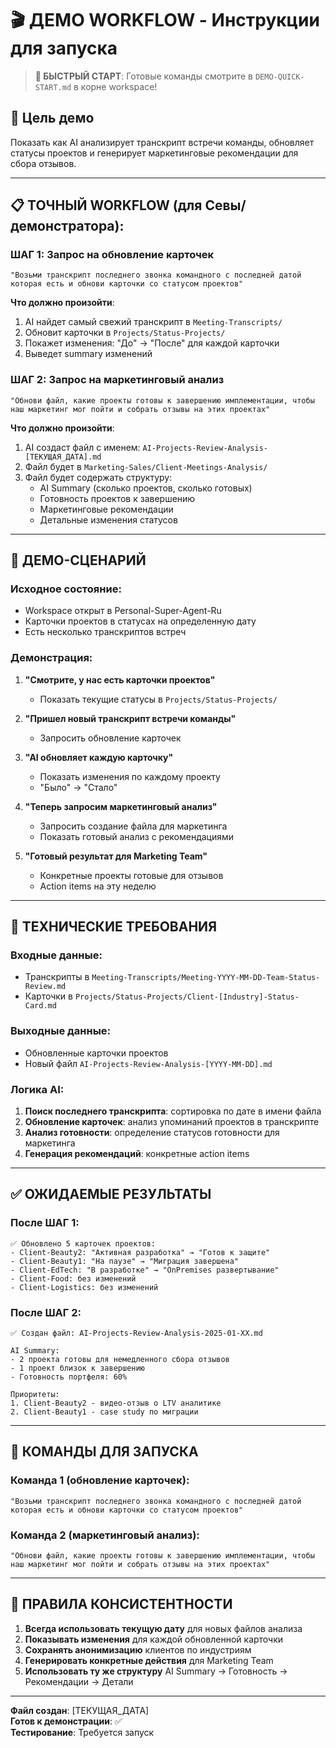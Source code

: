 # 🎬 ДЕМО WORKFLOW - Инструкции для запуска

> **🚀 БЫСТРЫЙ СТАРТ**: Готовые команды смотрите в `DEMO-QUICK-START.md` в корне workspace!

## 🎯 Цель демо
Показать как AI анализирует транскрипт встречи команды, обновляет статусы проектов и генерирует маркетинговые рекомендации для сбора отзывов.

---

## 📋 ТОЧНЫЙ WORKFLOW (для Севы/демонстратора):

### **ШАГ 1**: Запрос на обновление карточек
```
"Возьми транскрипт последнего звонка командного с последней датой которая есть и обнови карточки со статусом проектов"
```

**Что должно произойти**:
1. AI найдет самый свежий транскрипт в `Meeting-Transcripts/`
2. Обновит карточки в `Projects/Status-Projects/` 
3. Покажет изменения: "До" → "После" для каждой карточки
4. Выведет summary изменений

### **ШАГ 2**: Запрос на маркетинговый анализ
```
"Обнови файл, какие проекты готовы к завершению имплементации, чтобы наш маркетинг мог пойти и собрать отзывы на этих проектах"
```

**Что должно произойти**:
1. AI создаст файл с именем: `AI-Projects-Review-Analysis-[ТЕКУЩАЯ_ДАТА].md`
2. Файл будет в `Marketing-Sales/Client-Meetings-Analysis/`
3. Файл будет содержать структуру:
   - AI Summary (сколько проектов, сколько готовых)
   - Готовность проектов к завершению
   - Маркетинговые рекомендации
   - Детальные изменения статусов

---

## 🎪 ДЕМО-СЦЕНАРИЙ

### **Исходное состояние**:
- Workspace открыт в Personal-Super-Agent-Ru
- Карточки проектов в статусах на определенную дату
- Есть несколько транскриптов встреч

### **Демонстрация**:

1. **"Смотрите, у нас есть карточки проектов"** 
   - Показать текущие статусы в `Projects/Status-Projects/`

2. **"Пришел новый транскрипт встречи команды"**
   - Запросить обновление карточек

3. **"AI обновляет каждую карточку"**
   - Показать изменения по каждому проекту
   - "Было" → "Стало"

4. **"Теперь запросим маркетинговый анализ"**
   - Запросить создание файла для маркетинга
   - Показать готовый анализ с рекомендациями

5. **"Готовый результат для Marketing Team"**
   - Конкретные проекты готовые для отзывов
   - Action items на эту неделю

---

## 🔧 ТЕХНИЧЕСКИЕ ТРЕБОВАНИЯ

### **Входные данные**:
- Транскрипты в `Meeting-Transcripts/Meeting-YYYY-MM-DD-Team-Status-Review.md`
- Карточки в `Projects/Status-Projects/Client-[Industry]-Status-Card.md`

### **Выходные данные**:
- Обновленные карточки проектов
- Новый файл `AI-Projects-Review-Analysis-[YYYY-MM-DD].md`

### **Логика AI**:
1. **Поиск последнего транскрипта**: сортировка по дате в имени файла
2. **Обновление карточек**: анализ упоминаний проектов в транскрипте
3. **Анализ готовности**: определение статусов готовности для маркетинга
4. **Генерация рекомендаций**: конкретные action items

---

## ✅ ОЖИДАЕМЫЕ РЕЗУЛЬТАТЫ

### **После ШАГ 1**:
```
✅ Обновлено 5 карточек проектов:
- Client-Beauty2: "Активная разработка" → "Готов к защите"
- Client-Beauty1: "На паузе" → "Миграция завершена"
- Client-EdTech: "В разработке" → "OnPremises развертывание"
- Client-Food: без изменений
- Client-Logistics: без изменений
```

### **После ШАГ 2**:
```
✅ Создан файл: AI-Projects-Review-Analysis-2025-01-XX.md

AI Summary:
- 2 проекта готовы для немедленного сбора отзывов
- 1 проект близок к завершению
- Готовность портфеля: 60%

Приоритеты:
1. Client-Beauty2 - видео-отзыв о LTV аналитике
2. Client-Beauty1 - case study по миграции
```

---

## 🎯 КОМАНДЫ ДЛЯ ЗАПУСКА

### **Команда 1** (обновление карточек):
```
"Возьми транскрипт последнего звонка командного с последней датой которая есть и обнови карточки со статусом проектов"
```

### **Команда 2** (маркетинговый анализ):
```
"Обнови файл, какие проекты готовы к завершению имплементации, чтобы наш маркетинг мог пойти и собрать отзывы на этих проектах"
```

---

## 🔄 ПРАВИЛА КОНСИСТЕНТНОСТИ

1. **Всегда использовать текущую дату** для новых файлов анализа
2. **Показывать изменения** для каждой обновленной карточки  
3. **Сохранять анонимизацию** клиентов по индустриям
4. **Генерировать конкретные действия** для Marketing Team
5. **Использовать ту же структуру** AI Summary → Готовность → Рекомендации → Детали

---

**Файл создан**: [ТЕКУЩАЯ_ДАТА]  
**Готов к демонстрации**: ✅  
**Тестирование**: Требуется запуск
